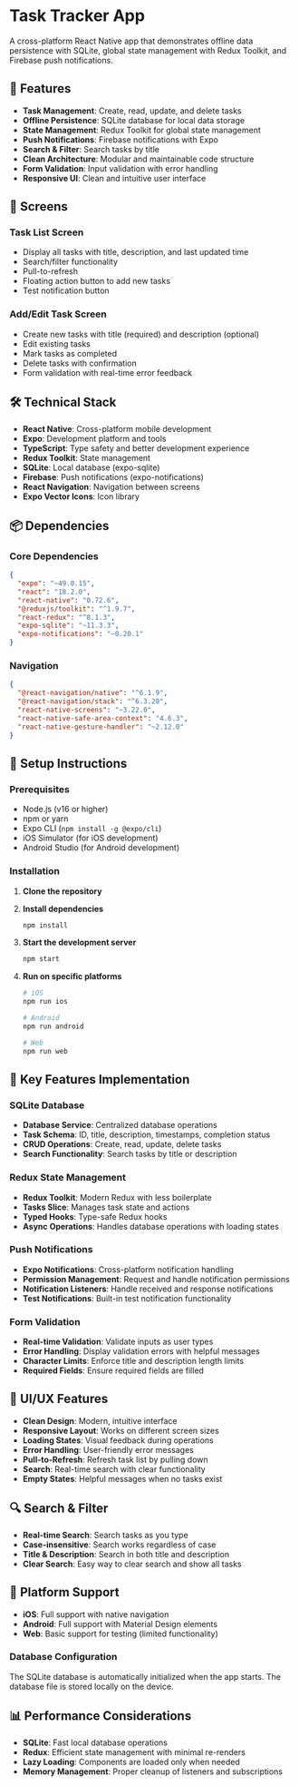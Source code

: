 # Task Tracker App

A cross-platform React Native app that demonstrates offline data persistence with SQLite, global state management with Redux Toolkit, and Firebase push notifications.

## 🚀 Features

- **Task Management**: Create, read, update, and delete tasks
- **Offline Persistence**: SQLite database for local data storage
- **State Management**: Redux Toolkit for global state management
- **Push Notifications**: Firebase notifications with Expo
- **Search & Filter**: Search tasks by title
- **Clean Architecture**: Modular and maintainable code structure
- **Form Validation**: Input validation with error handling
- **Responsive UI**: Clean and intuitive user interface

## 📱 Screens

### Task List Screen
- Display all tasks with title, description, and last updated time
- Search/filter functionality
- Pull-to-refresh
- Floating action button to add new tasks
- Test notification button

### Add/Edit Task Screen
- Create new tasks with title (required) and description (optional)
- Edit existing tasks
- Mark tasks as completed
- Delete tasks with confirmation
- Form validation with real-time error feedback

## 🛠️ Technical Stack

- **React Native**: Cross-platform mobile development
- **Expo**: Development platform and tools
- **TypeScript**: Type safety and better development experience
- **Redux Toolkit**: State management
- **SQLite**: Local database (expo-sqlite)
- **Firebase**: Push notifications (expo-notifications)
- **React Navigation**: Navigation between screens
- **Expo Vector Icons**: Icon library

## 📦 Dependencies

### Core Dependencies
```json
{
  "expo": "~49.0.15",
  "react": "18.2.0",
  "react-native": "0.72.6",
  "@reduxjs/toolkit": "^1.9.7",
  "react-redux": "^8.1.3",
  "expo-sqlite": "~11.3.3",
  "expo-notifications": "~0.20.1"
}
```

### Navigation
```json
{
  "@react-navigation/native": "^6.1.9",
  "@react-navigation/stack": "^6.3.20",
  "react-native-screens": "~3.22.0",
  "react-native-safe-area-context": "4.6.3",
  "react-native-gesture-handler": "~2.12.0"
}
```

## 🚀 Setup Instructions

### Prerequisites
- Node.js (v16 or higher)
- npm or yarn
- Expo CLI (`npm install -g @expo/cli`)
- iOS Simulator (for iOS development)
- Android Studio (for Android development)

### Installation

1. **Clone the repository**

2. **Install dependencies**
   ```bash
   npm install
   ```

3. **Start the development server**
   ```bash
   npm start
   ```

4. **Run on specific platforms**
   ```bash
   # iOS
   npm run ios
   
   # Android
   npm run android
   
   # Web
   npm run web
   ```

## 🔧 Key Features Implementation

### SQLite Database
- **Database Service**: Centralized database operations
- **Task Schema**: ID, title, description, timestamps, completion status
- **CRUD Operations**: Create, read, update, delete tasks
- **Search Functionality**: Search tasks by title or description

### Redux State Management
- **Redux Toolkit**: Modern Redux with less boilerplate
- **Tasks Slice**: Manages task state and actions
- **Typed Hooks**: Type-safe Redux hooks
- **Async Operations**: Handles database operations with loading states

### Push Notifications
- **Expo Notifications**: Cross-platform notification handling
- **Permission Management**: Request and handle notification permissions
- **Notification Listeners**: Handle received and response notifications
- **Test Notifications**: Built-in test notification functionality

### Form Validation
- **Real-time Validation**: Validate inputs as user types
- **Error Handling**: Display validation errors with helpful messages
- **Character Limits**: Enforce title and description length limits
- **Required Fields**: Ensure required fields are filled

## 🎨 UI/UX Features

- **Clean Design**: Modern, intuitive interface
- **Responsive Layout**: Works on different screen sizes
- **Loading States**: Visual feedback during operations
- **Error Handling**: User-friendly error messages
- **Pull-to-Refresh**: Refresh task list by pulling down
- **Search**: Real-time search with clear functionality
- **Empty States**: Helpful messages when no tasks exist

## 🔍 Search & Filter

- **Real-time Search**: Search tasks as you type
- **Case-insensitive**: Search works regardless of case
- **Title & Description**: Search in both title and description
- **Clear Search**: Easy way to clear search and show all tasks

## 📱 Platform Support

- **iOS**: Full support with native navigation
- **Android**: Full support with Material Design elements
- **Web**: Basic support for testing (limited functionality)

### Database Configuration
The SQLite database is automatically initialized when the app starts. The database file is stored locally on the device.

## 📊 Performance Considerations

- **SQLite**: Fast local database operations
- **Redux**: Efficient state management with minimal re-renders
- **Lazy Loading**: Components are loaded only when needed
- **Memory Management**: Proper cleanup of listeners and subscriptions
